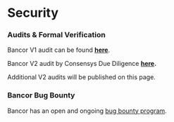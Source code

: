 # Security

### Audits & Formal Verification

Bancor V1 audit can be found [**here**](https://gist.github.com/Arachnid/c65fd1bd61a8e0294aef95a4808edc78). 

Bancor V2 audit by Consensys Due Diligence [**here**](https://drive.google.com/file/d/1NaUEy29L5vk6lcBn0L4DRv3cWgdpAGQu/view?usp=sharing)**.** 

Additional V2 audits will be published on this page. 

### Bancor Bug Bounty

Bancor has an open and ongoing [bug bounty program](https://blog.bancor.network/bancor-v2-bug-bounty-5bbb970d0097).

